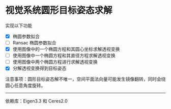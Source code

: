 # 视觉系统圆形目标姿态求解

实现以下功能

* [X] 椭圆参数拟合
* [ ] Ransac 椭圆参数拟合
* [X] 使用图像中的一个椭圆方程和其圆心坐标求解透视变换
* [ ] 使用图像中一个椭圆方程和其直径方程求解透视变换
* [ ] 使用图像中两个椭圆方程进行求解透视变换
* [X] 分解透视变换得到目标姿态

注意事项：圆形目标姿态解不唯一，空间平面法向量可能发生镜像翻转，同时会绕圆心任意角度旋转。

---

 依赖库：Eigen3.3 和 Ceres2.0

